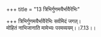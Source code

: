 +++
title = "13 त्रिभिर्गुणमयैर्भावैरेभिः"

+++
त्रिभिर्गुणमयैर्भावैरेभिः सर्वमिदं जगत्।  
मोहितं नाभिजानाति मामेभ्यः परमव्ययम्।।7.13।।